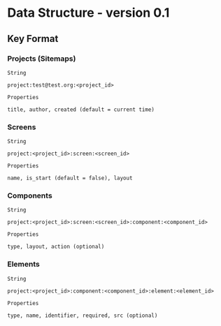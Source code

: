 # Data Structure - version 0.1

## Key Format

### Projects (Sitemaps)

    String 

    project:test@test.org:<project_id>

    Properties

    title, author, created (default = current time)

### Screens

    String

    project:<project_id>:screen:<screen_id>

    Properties

    name, is_start (default = false), layout

### Components

    String

    project:<project_id>:screen:<screen_id>:component:<component_id>

    Properties

    type, layout, action (optional)

### Elements

    String

    project:<project_id>:component:<component_id>:element:<element_id>

    Properties

    type, name, identifier, required, src (optional)
